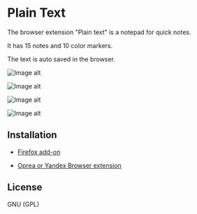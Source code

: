 # Plain Text

The browser extension "Plain text" is a notepad for quick notes.

It has 15 notes and 10 color markers.

The text is auto saved in the browser.

![Image alt](https://github.com/svoekino/plain-text-2/raw/develop/screenshots/2020-01-18-16-32-31.png)

![Image alt](https://github.com/svoekino/plain-text-2/raw/develop/screenshots/2020-01-18-16-34-56.png)

![Image alt](https://github.com/svoekino/plain-text-2/raw/develop/screenshots/2020-01-18-16-35-04.png)

![Image alt](https://github.com/svoekino/plain-text-2/raw/develop/screenshots/2020-01-18-16-35-10.png)

## Installation

- [Firefox add-on](https://addons.mozilla.org/ru/firefox/addon/plain-text)

- [Oprea or Yandex Browser extension](https://addons.opera.com/ru/extensions/details/plain-text/)

## License

GNU (GPL)

